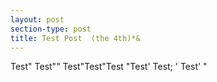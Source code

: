 ```yaml
---
layout: post
section-type: post
title: Test Post  (the 4th)*&
---
```


Test" Test"" Test"Test"Test "Test' Test; ' Test' "
